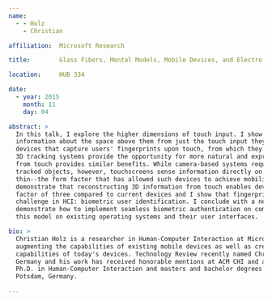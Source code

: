 ```yaml
---
name:
  - - Holz
    - Christian

affiliation:  Microsoft Research

title:        Glass Fibers, Mental Models, Mobile Devices, and Electro Shocks

location:     HUB 334 

date:
  - year: 2015
    month: 11
    day: 04

abstract: >
  In this talk, I explore the higher dimensions of touch input. I show how to enable mobile devices to sense 3D 
  information about the space above them from just the touch input they observe. I present a series of touchscreen 
  devices that capture users' fingerprints upon touch, from which they conclude 3D information. Just like camera-based 
  3D tracking systems provide the opportunity for more natural and expressive interaction, deriving such information 
  from touch provides similar benefits. While camera-based systems require a certain distance between sensor and 
  tracked objects, however, touchscreens sense information directly on their surface, which allows them to remain 
  thin--the form factor that has allowed such devices to achieve mobility and mass-adoption in the first place. I 
  demonstrate that reconstructing 3D information from touch enables devices to increase their input accuracy by a 
  factor of three compared to current devices and I show that fingerprint-sensing touchscreens solve a long-standing 
  challenge in HCI: biometric user identification. I conclude with a new model of user authentication on touch devices, 
  demonstrate how to implement seamless biometric authentication on commodity devices, and discuss the implications of 
  this model on existing operating systems and their user interfaces. 

bio: >
  Christian Holz is a researcher in Human-Computer Interaction at Microsoft Research, Redmond. His research focuses on 
  augmenting the capabilities of existing mobile devices as well as creating new devices to enrich the sensing 
  capabilities of today's devices. Technology Review recently named Christian one of the 10 best innovators under 35 in 
  Germany and his work has received honorable mentions at ACM CHI and a best paper award at ACM UIST. Christian holds a 
  Ph.D. in Human-Computer Interaction and masters and bachelor degrees in Software Engineering from University of 
  Potsdam, Germany. 
  
---
```

